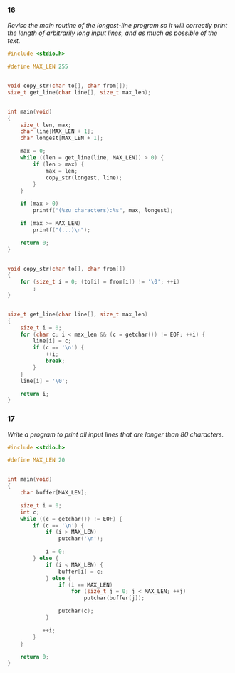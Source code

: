 ### 16
*Revise the main routine of the longest-line program so it will correctly print the length of arbitrarily long input lines, and as much as possible of the text.*

```c
#include <stdio.h>

#define MAX_LEN 255


void copy_str(char to[], char from[]);
size_t get_line(char line[], size_t max_len);


int main(void)
{
    size_t len, max;
    char line[MAX_LEN + 1];
    char longest[MAX_LEN + 1];

    max = 0;
    while ((len = get_line(line, MAX_LEN)) > 0) {
        if (len > max) {
            max = len;
            copy_str(longest, line);
        }
    }

    if (max > 0)
        printf("(%zu characters):%s", max, longest);

    if (max >= MAX_LEN)
        printf("(...)\n");

    return 0;
}


void copy_str(char to[], char from[])
{
    for (size_t i = 0; (to[i] = from[i]) != '\0'; ++i)
        ;
}


size_t get_line(char line[], size_t max_len)
{
    size_t i = 0;
    for (char c; i < max_len && (c = getchar()) != EOF; ++i) {
        line[i] = c;
        if (c == '\n') {
            ++i;
            break;
        }
    }
    line[i] = '\0';

    return i;
}
```


### 17
*Write a program to print all input lines that are longer than 80 characters.*

```c
#include <stdio.h>

#define MAX_LEN 20


int main(void)
{
    char buffer[MAX_LEN];

    size_t i = 0;
    int c;
    while ((c = getchar()) != EOF) {
        if (c == '\n') {
            if (i > MAX_LEN)
                putchar('\n');

            i = 0;
        } else {
            if (i < MAX_LEN) {
                buffer[i] = c;
            } else {
                if (i == MAX_LEN)
                    for (size_t j = 0; j < MAX_LEN; ++j)
                        putchar(buffer[j]);

                putchar(c);
            }

           ++i;
        }
    }

    return 0;
}
```
